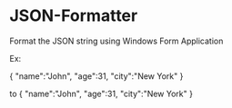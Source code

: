 # JSON-Formatter

Format the JSON string using Windows Form Application

Ex:

{ "name":"John", "age":31, "city":"New York" }

to 
  { 
    "name":"John",
    "age":31, 
    "city":"New York" 
  }
